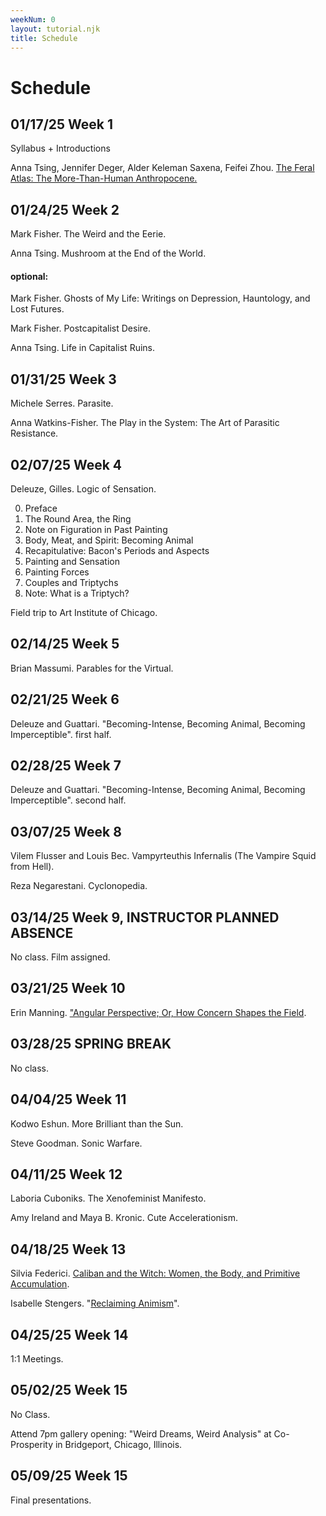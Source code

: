```yaml
---
weekNum: 0
layout: tutorial.njk
title: Schedule
---
```


<!-- example of linking to hosted PDF:
Maturana, Humberto & Francisco Varela. [The Tree of Knowledge](/assets/pdf/tree-of-knowledge.pdf). Foreword, Preface, Chapters 1, 2, 3, and 4. 1987. -->

# Schedule

## 01/17/25 Week 1

Syllabus + Introductions

Anna Tsing, Jennifer Deger, Alder Keleman Saxena, Feifei Zhou. [The Feral Atlas: The More-Than-Human Anthropocene.](https://feralatlas.supdigital.org/)

## 01/24/25 Week 2

Mark Fisher. The Weird and the Eerie.

Anna Tsing. Mushroom at the End of the World.

#### optional:

Mark Fisher. Ghosts of My Life: Writings on Depression, Hauntology, and Lost Futures.

Mark Fisher. Postcapitalist Desire.

Anna Tsing. Life in Capitalist Ruins.

## 01/31/25 Week 3

Michele Serres. Parasite.

Anna Watkins-Fisher. The Play in the System: The Art of Parasitic Resistance.

## 02/07/25 Week 4

Deleuze, Gilles. Logic of Sensation.

0. Preface
1. The Round Area, the Ring
2. Note on Figuration in Past Painting
3. Body, Meat, and Spirit: Becoming Animal
4. Recapitulative: Bacon's Periods and Aspects
5. Painting and Sensation
6. Painting Forces
7. Couples and Triptychs
8. Note: What is a Triptych?

Field trip to Art Institute of Chicago.

## 02/14/25 Week 5

Brian Massumi. Parables for the Virtual.

## 02/21/25 Week 6

Deleuze and Guattari. "Becoming-Intense, Becoming Animal, Becoming Imperceptible". first half.

## 02/28/25 Week 7

Deleuze and Guattari. "Becoming-Intense, Becoming Animal, Becoming Imperceptible". second half.

## 03/07/25 Week 8

Vilem Flusser and Louis Bec. Vampyrteuthis Infernalis (The Vampire Squid from Hell).

Reza Negarestani. Cyclonopedia.

## 03/14/25 Week 9, INSTRUCTOR PLANNED ABSENCE

No class. Film assigned.

## 03/21/25 Week 10

Erin Manning. ["Angular Perspective; Or, How Concern Shapes the Field](/assets/pdf/manning-how-concern.pdf).

## 03/28/25 SPRING BREAK

No class.

## 04/04/25 Week 11

Kodwo Eshun. More Brilliant than the Sun.

Steve Goodman. Sonic Warfare.

## 04/11/25 Week 12

Laboria Cuboniks. The Xenofeminist Manifesto.

Amy Ireland and Maya B. Kronic. Cute Accelerationism.

## 04/18/25 Week 13

Silvia Federici. [Caliban and the Witch: Women, the Body, and Primitive Accumulation](https://files.libcom.org/files/Caliban%20and%20the%20Witch.pdf).

Isabelle Stengers. "[Reclaiming Animism](https://www.e-flux.com/journal/36/61245/reclaiming-animism/)".

## 04/25/25 Week 14

1:1 Meetings.

## 05/02/25 Week 15

No Class.

Attend 7pm gallery opening: "Weird Dreams, Weird Analysis" at Co-Prosperity in Bridgeport, Chicago, Illinois.

## 05/09/25 Week 15

Final presentations.

<!--


Deleuze, Gilles. Logic of Sense.

- First Series on Paradox
- The Simulacrum and Ancient Philosophy: Plato and the Simulacrum

Munster, Anna. An Aesthetia of Networks: Conjunctive Experience in Art and Technology. 2013.

Dodds, Joseph. [Psychoanalysis and Ecology at the Edge of Chaos: Complexity Theory, Deleuze, Guattari and Psychoanalysis for a Climate in Crisis](/assets/pdf/Psychoanalysis-and-Ecology.pdf). 2012.

Parisi, Luciana. Contagious Architectures: Computation, Aesthetics, and Space. 2022. [selections forthcoming] -->

<!-- Bergson, Henri. Creative Evolution. 1908. [selections]

Curtis, Adam. “The Use and Abuse of Vegetal Concepts” from All Watched Over From Machines of Loving Grace. 2011. BBC.

Deleuze, Gilles and Felix Guattari. “On the Refrain”. A Thousand Plateaus, trans. Brian Massumi. University of Minnesota Press. 2022.

Dhaliwal, Ranjodh. “Addressability: or What is Computation Even?” Critical Inquiry. 2022.

Galloway, Alexander. Uncomputable: Play and Politics in the Long Digital Age. Verso, 2022. [selections]

Grosz, Elizabeth. Chaos, Territory, Art: Deleuze and the Framing of the Earth. Duke University Press. 2008.

[Holmes, Brian. Guattari's Schizoanalytic Cartographies: Or, the Pathic Core at the Heart of Cybernetics](https://miriamgrossi.paginas.ufsc.br/files/2013/02/25090965-Guattari%E2%80%99s-Schizoanalytic-Cartographies.pdf).

Hui, Yuk. On the Existence of Digital Objects. University of Minnesota Press. 2009.

Liu, Cixin. The Three Body Problem. 2008.

Parisi, Luciana. Contagious Architecture: Computation, Aesthetics and Space. MIT Press. 2022.

Prigogine, Ilya and Isabelle Stengers. Order Out of Chaos: Man’s New Dialogue with Nature. Verso.2019.

Stengers, Isabelle. Cosmopolitics. Selections.

Turner, Fred. From Counterculture to Cyberculture. University of Stanford Press. 2009.

von Uexkull, Jakob. A Foray into the World of Animals and Humans, trans. Joseph D. O’Neil. University of Minnesota Press. 2010.

von Foerster, Heinz. The Beginning of Heaven and Earth has no Name: Seven Days with Second-Order Cybernetics. 2014. -->

[def]: /assets/pdf/Count-to-three.pdf
